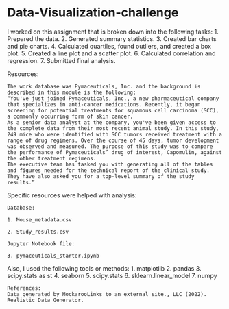 # Data-Visualization-challenge
 I worked on this assignment that is broken down into the following tasks:
 	1. Prepared the data.
 	2. Generated summary statistics.
 	3. Created bar charts and pie charts.
 	4. Calculated quartiles, found outliers, and created a box plot.
 	5. Created a line plot and a scatter plot.
 	6. Calculated correlation and regression.
 	7. Submitted final analysis.
 
Resources:
	
	The work database was Pymaceuticals, Inc. and the background is described in this module is the following:
   	“You've just joined Pymaceuticals, Inc., a new pharmaceutical company that specializes in anti-cancer medications. Recently, it began screening for potential treatments for squamous cell carcinoma (SCC), a commonly occurring form of skin cancer.
   	As a senior data analyst at the company, you've been given access to the complete data from their most recent animal study. In this study, 249 mice who were identified with SCC tumors received treatment with a range of drug regimens. Over the course of 45 days, tumor development was observed and measured. The purpose of this study was to compare the performance of Pymaceuticals’ drug of interest, Capomulin, against the other treatment regimens.
   	The executive team has tasked you with generating all of the tables and figures needed for the technical report of the clinical study. They have also asked you for a top-level summary of the study results.”
  
   Specific resources were helped with analysis:
   
   	Database:
    
   	1. Mouse_metadata.csv
    
   	2. Study_results.csv
  	
   	Jupyter Notebook file:
    
   	3. pymaceuticals_starter.ipynb
 
  Also, I used the following tools or methods:
    	1. matplotlib
    	2. pandas
    	3. scipy.stats as st
    	4. seaborn
    	5. scipy.stats
    	6. sklearn.linear_model
    	7. numpy
 	
	References:
	Data generated by MockarooLinks to an external site., LLC (2022). Realistic Data Generator.

     
